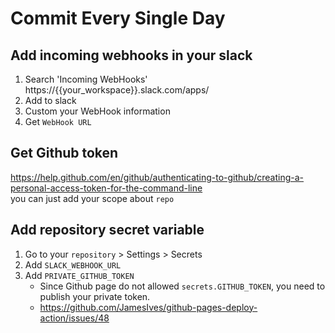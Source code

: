 # Commit Every Single Day


## Add incoming webhooks in your slack
1. Search 'Incoming WebHooks'  
https://{{your_workspace}}.slack.com/apps/
2. Add to slack
3. Custom your WebHook information
4. Get `WebHook URL`

## Get Github token
https://help.github.com/en/github/authenticating-to-github/creating-a-personal-access-token-for-the-command-line  
you can just add your scope about `repo`


## Add repository secret variable
1. Go to your `repository` > Settings > Secrets
2. Add `SLACK_WEBHOOK_URL`
3. Add `PRIVATE_GITHUB_TOKEN`
    - Since Github page do not allowed `secrets.GITHUB_TOKEN`, you need to publish your private token. 
    - https://github.com/JamesIves/github-pages-deploy-action/issues/48

##    
    
